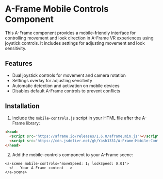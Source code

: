# A-Frame Mobile Controls Component

This A-Frame component provides a mobile-friendly interface for controlling movement and look direction in A-Frame VR experiences using joystick controls. It includes settings for adjusting movement and look sensitivity.

## Features

- Dual joystick controls for movement and camera rotation
- Settings overlay for adjusting sensitivity
- Automatic detection and activation on mobile devices
- Disables default A-Frame controls to prevent conflicts

## Installation

1. Include the `mobile-controls.js` script in your HTML file after the A-Frame library:

```html
<head>
  <script src="https://aframe.io/releases/1.6.0/aframe.min.js"></script>
  <script src="https://cdn.jsdelivr.net/gh/Yash1331/A-Frame-Mobile-Controls@1.0.0/mobile-controls.js"></script>
</head>
```
2. Add the mobile-controls component to your A-Frame scene:
```
<a-scene mobile-controls="moveSpeed: 1; lookSpeed: 0.01">
  <!-- Your A-Frame content -->
</a-scene>
```
